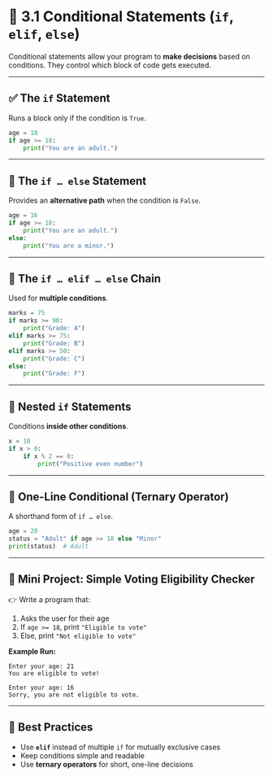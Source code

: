# 🔀 3.1 Conditional Statements (`if`, `elif`, `else`)

Conditional statements allow your program to **make decisions** based on conditions.
They control which block of code gets executed.

---

## ✅ The `if` Statement

Runs a block only if the condition is `True`.

```python
age = 18
if age >= 18:
    print("You are an adult.")
```

---

## 🔄 The `if … else` Statement

Provides an **alternative path** when the condition is `False`.

```python
age = 16
if age >= 18:
    print("You are an adult.")
else:
    print("You are a minor.")
```

---

## 🔁 The `if … elif … else` Chain

Used for **multiple conditions**.

```python
marks = 75
if marks >= 90:
    print("Grade: A")
elif marks >= 75:
    print("Grade: B")
elif marks >= 50:
    print("Grade: C")
else:
    print("Grade: F")
```

---

## 🧪 Nested `if` Statements

Conditions **inside other conditions**.

```python
x = 10
if x > 0:
    if x % 2 == 0:
        print("Positive even number")
```

---

## 🧩 One-Line Conditional (Ternary Operator)

A shorthand form of `if … else`.

```python
age = 20
status = "Adult" if age >= 18 else "Minor"
print(status)  # Adult
```

---

## 🎯 Mini Project: Simple Voting Eligibility Checker

👉 Write a program that:

1. Asks the user for their age
2. If `age >= 18`, print `"Eligible to vote"`
3. Else, print `"Not eligible to vote"`

**Example Run:**

```text
Enter your age: 21
You are eligible to vote!
```

```text
Enter your age: 16
Sorry, you are not eligible to vote.
```

---

## 🧠 Best Practices

* Use **`elif`** instead of multiple `if` for mutually exclusive cases
* Keep conditions simple and readable
* Use **ternary operators** for short, one-line decisions

